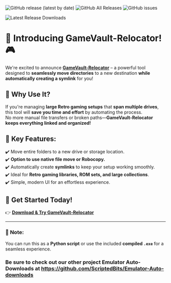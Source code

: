 ![GitHub release (latest by date)](https://img.shields.io/github/v/release/ScriptedBits/GameVault-Relocator)
![GitHub All Releases](https://img.shields.io/github/downloads/ScriptedBits/GameVault-Relocator/total)
![GitHub issues](https://img.shields.io/github/issues/ScriptedBits/GameVault-Relocator)


![Latest Release Downloads](https://img.shields.io/github/downloads/ScriptedBits/GameVault-Relocator/latest/total)


# 🚀 Introducing GameVault-Relocator! 🎮  

We're excited to announce **[GameVault-Relocator](https://github.com/ScriptedBits/GameVault-Relocator/)** – a powerful tool designed to **seamlessly move directories** to a new destination **while automatically creating a symlink** for you!  

## 🔹 Why Use It?  
If you're managing **large Retro gaming setups** that **span multiple drives**, this tool will **save you time and effort** by automating the process.  
No more manual file transfers or broken paths—**GameVault-Relocator keeps everything linked and organized!**  

## 🔹 Key Features:  
✔️ Move entire folders to a new drive or storage location.  
✔️ **Option to use native file move or Robocopy.**  
✔️ Automatically create **symlinks** to keep your setup working smoothly.  
✔️ Ideal for **Retro gaming libraries, ROM sets, and large collections**.  
✔️ Simple, modern UI for an effortless experience.  

## 🎉 Get Started Today!  
👉 **[Download & Try GameVault-Relocator](https://github.com/ScriptedBits/GameVault-Relocator/releases)**  

---

### 📝 **Note:**  
You can run this as a **Python script** or use the included **compiled `.exe`** for a seamless experience.  



### Be sure to check out our other project Emulator Auto-Downloads at https://github.com/ScriptedBits/Emulator-Auto-downloads
